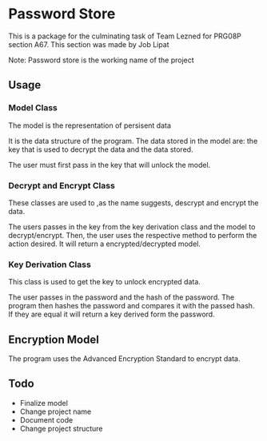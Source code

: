 # Password Store
This is a package for the culminating task of Team Lezned for PRG08P section A67. This section was made by Job Lipat


Note: Password store is the working name of the project

## Usage

### Model Class
The model is the representation of persisent data


It is the data structure of the program. The data stored in the model are: the key that is used to decrypt the data and the data stored.

The user must first pass in the key that will unlock the model.

### Decrypt and Encrypt Class
These classes are used to ,as the name suggests, descrypt and encrypt the data.

The users passes in the key from the key derivation class and the model to decrypt/encrypt. Then, the user uses the respective method to perform the action desired.  It will return a encrypted/decrypted model.

### Key Derivation Class
This class is used to get the key to unlock encrypted data. 

The user passes in the password and the hash of the password. The program then hashes the password and compares it with the passed hash. If they  are equal it will return a key derived form the password.


## Encryption Model

The program uses the Advanced Encryption Standard to encrypt data.

## Todo
* Finalize model
* Change project name
* Document code
* Change project structure


